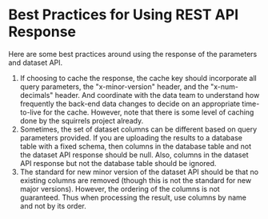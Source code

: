 # Best Practices for Using REST API Response

Here are some best practices around using the response of the parameters and dataset API.

1. If choosing to cache the response, the cache key should incorporate all query parameters, the "x-minor-version" header, and the "x-num-decimals" header. And coordinate with the data team to understand how frequently the back-end data changes to decide on an appropriate time-to-live for the cache. However, note that there is some level of caching done by the squirrels project already.
2. Sometimes, the set of dataset columns can be different based on query parameters provided. If you are uploading the results to a database table with a fixed schema, then columns in the database table and not the dataset API response should be null. Also, columns in the dataset API response but not the database table should be ignored.
3. The standard for new minor version of the dataset API should be that no existing columns are removed (though this is not the standard for new major versions). However, the ordering of the columns is not guaranteed. Thus when processing the result, use columns by name and not by its order.

